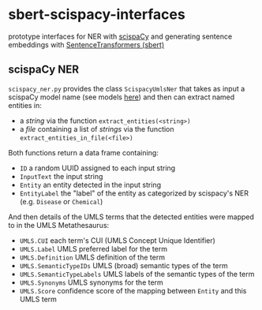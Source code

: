 # sbert-scispacy-interfaces
prototype interfaces for NER with [scispaCy](https://allenai.github.io/scispacy/) and generating sentence embeddings with [SentenceTransformers (sbert)](https://www.sbert.net)


## scispaCy NER

`scispacy_ner.py` provides the class `ScispacyUmlsNer` that takes as input a scispaCy model name (see models [here](https://allenai.github.io/scispacy/)) and then can extract named entities in:
- a _string_ via the function `extract_entities(<string>)`
- a _file_ containing a list of _strings_ via the function `extract_entities_in_file(<file>)` 

Both functions return a data frame containing:
- `ID` a random UUID assigned to each input string
- `InputText` the input string
- `Entity` an entity detected in the input string 
- `EntityLabel` the "label" of the entity as categorized by scispacy's NER (e.g. `Disease` or `Chemical`)

And then details of the UMLS terms that the detected entities were mapped to in the UMLS Metathesaurus:
- `UMLS.CUI` each term's CUI (UMLS Concept Unique Identifier)
- `UMLS.Label` UMLS preferred label for the term
- `UMLS.Definition` UMLS definition of the term
- `UMLS.SemanticTypeIDs` UMLS (broad) semantic types of the term 
- `UMLS.SemanticTypeLabels` UMLS labels of the semantic types of the term
- `UMLS.Synonyms` UMLS synonyms for the term
- `UMLS.Score` confidence score of the mapping between `Entity` and this UMLS term 
